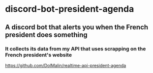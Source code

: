 # discord-bot-president-agenda

## A discord bot that alerts you when the French president does something

### It collects its data from my API that uses scrapping on the French president's website
https://github.com/DolMalin/realtime-api-president-agenda
